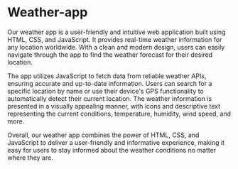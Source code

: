 # Weather-app
Our weather app is a user-friendly and intuitive web application built using HTML, CSS, and JavaScript. It provides real-time weather information for any location worldwide. With a clean and modern design, users can easily navigate through the app to find the weather forecast for their desired location.

The app utilizes JavaScript to fetch data from reliable weather APIs, ensuring accurate and up-to-date information. Users can search for a specific location by name or use their device's GPS functionality to automatically detect their current location. The weather information is presented in a visually appealing manner, with icons and descriptive text representing the current conditions, temperature, humidity, wind speed, and more.

Overall, our weather app combines the power of HTML, CSS, and JavaScript to deliver a user-friendly and informative experience, making it easy for users to stay informed about the weather conditions no matter where they are.

